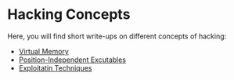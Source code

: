 # Hacking Concepts

Here, you will find short write-ups on different concepts of hacking:

- [Virtual Memory](virtual_memory)
- [Position-Independent Excutables](pie)
- [Exploitatin Techniques](exploit_techniques)
